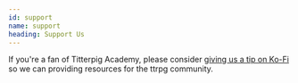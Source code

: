 ```yaml
---
id: support
name: support
heading: Support Us
---
```


If you're a fan of Titterpig Academy, please consider [giving us a tip on Ko-Fi](https://ko-fi.com/titterpigacademy) so we can providing resources for the ttrpg community.